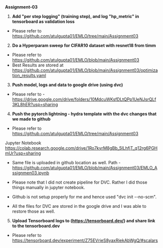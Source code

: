 <b>Assignment-03</b>

1. **Add "per step logging" (training step), and log "hp_metric" in tensorboard as validation loss**

- Please refer to https://github.com/atulgupta01/EMLO/tree/main/Assignment03

2. **Do a Hyperparam sweep for CIFAR10 dataset with resnet18 from timm**

- Please refer to https://github.com/atulgupta01/EMLO/blob/main/Assignment03
- Best Results are stored at https://github.com/atulgupta01/EMLO/blob/main/Assignment03/optimization_results.yaml

3. **Push model, logs and data to google drive (using dvc)**

- Please refer to - https://drive.google.com/drive/folders/10MdcuWKsfDLtQPp1UeNJsrQLf3KL8hER?usp=sharing


4. **Push the pytorch lightning - hydra template with the dvc changes that we made to github**

- Please refer to https://github.com/atulgupta01/EMLO/tree/main/Assignment03

Jupyter Notebook
https://colab.research.google.com/drive/1Ro7kyrM8gBb_5lLhfjT_q12rg6PGHmUr?usp=sharing
- Same file is uploaded in github location as well. Path - https://github.com/atulgupta01/EMLO/blob/main/Assignment03/EMLO_Assignmen03.ipynb

- Please note that I did not create pipeline for DVC. Rather I did those things manually in jupyter notebook.
- Github is not setup properly for me and hence used "dvc init --no-scm". 
- All the files for DVC are stored in the google drive and I was able to restore those as well.

5. **Upload Tensorboard logs to (https://tensorboard.dev/) and share link to the tensorboard.dev**

- Please refer to https://tensorboard.dev/experiment/Z75EVrieS8yaxRiekAbWgQ/#scalars

